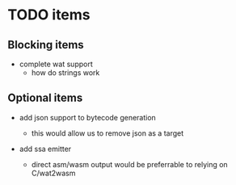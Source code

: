 # TODO items

## Blocking items

* complete wat support
  * how do strings work

## Optional items

* add json support to bytecode generation
  * this would allow us to remove json as a target

* add ssa emitter
  * direct asm/wasm output would be preferrable to relying on C/wat2wasm

